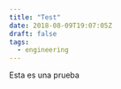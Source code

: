 ```yaml
---
title: "Test"
date: 2018-08-09T19:07:05Z
draft: false
tags:
  - engineering
---
```


Esta es una prueba